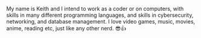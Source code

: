 My name is Keith and I intend to work as a coder or on computers, with skills in many different programming languages, and skills in cybersecurity, networking, and database management. I love video games, music, movies, anime, reading etc, just like any other nerd. 😎👍
